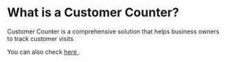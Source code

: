 # What is a Customer Counter?

Customer Counter is a comprehensive solution that helps business owners to track customer visits

<p>You can also check <a href = "https://customers-counter.netlify.app/"> here </a>.</p>
